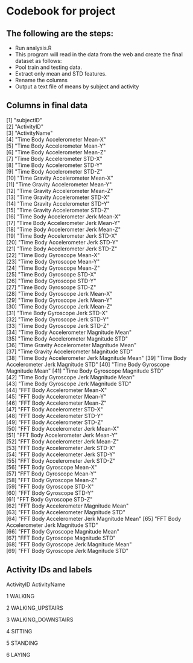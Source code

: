 # Codebook for project

## The following are the steps:
* Run analysis.R
* This program will read in the data from the web and create the final dataset as follows:
* Pool train and testing data.
* Extract only mean and STD features.
* Rename the columns
* Output a text file of means by subject and activity

## Columns in final data
 [1] "subjectID"                                  
 [2] "ActivityID"                                 
 [3] "ActivityName"                               
 [4] "Time Body Accelerometer Mean-X"             
 [5] "Time Body Accelerometer Mean-Y"             
 [6] "Time Body Accelerometer Mean-Z"             
 [7] "Time Body Accelerometer STD-X"              
 [8] "Time Body Accelerometer STD-Y"              
 [9] "Time Body Accelerometer STD-Z"              
[10] "Time Gravity Accelerometer Mean-X"          
[11] "Time Gravity Accelerometer Mean-Y"          
[12] "Time Gravity Accelerometer Mean-Z"          
[13] "Time Gravity Accelerometer STD-X"           
[14] "Time Gravity Accelerometer STD-Y"           
[15] "Time Gravity Accelerometer STD-Z"           
[16] "Time Body Accelerometer Jerk Mean-X"        
[17] "Time Body Accelerometer Jerk Mean-Y"        
[18] "Time Body Accelerometer Jerk Mean-Z"        
[19] "Time Body Accelerometer Jerk STD-X"         
[20] "Time Body Accelerometer Jerk STD-Y"         
[21] "Time Body Accelerometer Jerk STD-Z"         
[22] "Time Body Gyroscope Mean-X"                 
[23] "Time Body Gyroscope Mean-Y"                 
[24] "Time Body Gyroscope Mean-Z"                 
[25] "Time Body Gyroscope STD-X"                  
[26] "Time Body Gyroscope STD-Y"                  
[27] "Time Body Gyroscope STD-Z"                  
[28] "Time Body Gyroscope Jerk Mean-X"            
[29] "Time Body Gyroscope Jerk Mean-Y"            
[30] "Time Body Gyroscope Jerk Mean-Z"            
[31] "Time Body Gyroscope Jerk STD-X"             
[32] "Time Body Gyroscope Jerk STD-Y"             
[33] "Time Body Gyroscope Jerk STD-Z"             
[34] "Time Body Accelerometer Magnitude Mean"     
[35] "Time Body Accelerometer Magnitude STD"      
[36] "Time Gravity Accelerometer Magnitude Mean"  
[37] "Time Gravity Accelerometer Magnitude STD"   
[38] "Time Body Accelerometer Jerk Magnitude Mean"
[39] "Time Body Accelerometer Jerk Magnitude STD"
[40] "Time Body Gyroscope Magnitude Mean" 
[41] "Time Body Gyroscope Magnitude STD"         
[42] "Time Body Gyroscope Jerk Magnitude Mean"    
[43] "Time Body Gyroscope Jerk Magnitude STD"     
[44] "FFT Body Accelerometer Mean-X"              
[45] "FFT Body Accelerometer Mean-Y"              
[46] "FFT Body Accelerometer Mean-Z"              
[47] "FFT Body Accelerometer STD-X"               
[48] "FFT Body Accelerometer STD-Y"               
[49] "FFT Body Accelerometer STD-Z"               
[50] "FFT Body Accelerometer Jerk Mean-X"         
[51] "FFT Body Accelerometer Jerk Mean-Y"         
[52] "FFT Body Accelerometer Jerk Mean-Z"         
[53] "FFT Body Accelerometer Jerk STD-X"          
[54] "FFT Body Accelerometer Jerk STD-Y"          
[55] "FFT Body Accelerometer Jerk STD-Z"          
[56] "FFT Body Gyroscope Mean-X"                  
[57] "FFT Body Gyroscope Mean-Y"                  
[58] "FFT Body Gyroscope Mean-Z"                  
[59] "FFT Body Gyroscope STD-X"                   
[60] "FFT Body Gyroscope STD-Y"                   
[61] "FFT Body Gyroscope STD-Z"                   
[62] "FFT Body Accelerometer Magnitude Mean"      
[63] "FFT Body Accelerometer Magnitude STD"       
[64] "FFT Body Accelerometer Jerk Magnitude Mean" 
[65] "FFT Body Accelerometer Jerk Magnitude STD"  
[66] "FFT Body Gyroscope Magnitude Mean"          
[67] "FFT Body Gyroscope Magnitude STD"           
[68] "FFT Body Gyroscope Jerk Magnitude Mean"     
[69] "FFT Body Gyroscope Jerk Magnitude STD"      

## Activity IDs and labels
  ActivityID       ActivityName
  
  1            WALKING
  
  2   WALKING_UPSTAIRS

  3 WALKING_DOWNSTAIRS

  4            SITTING

  5           STANDING

  6             LAYING

